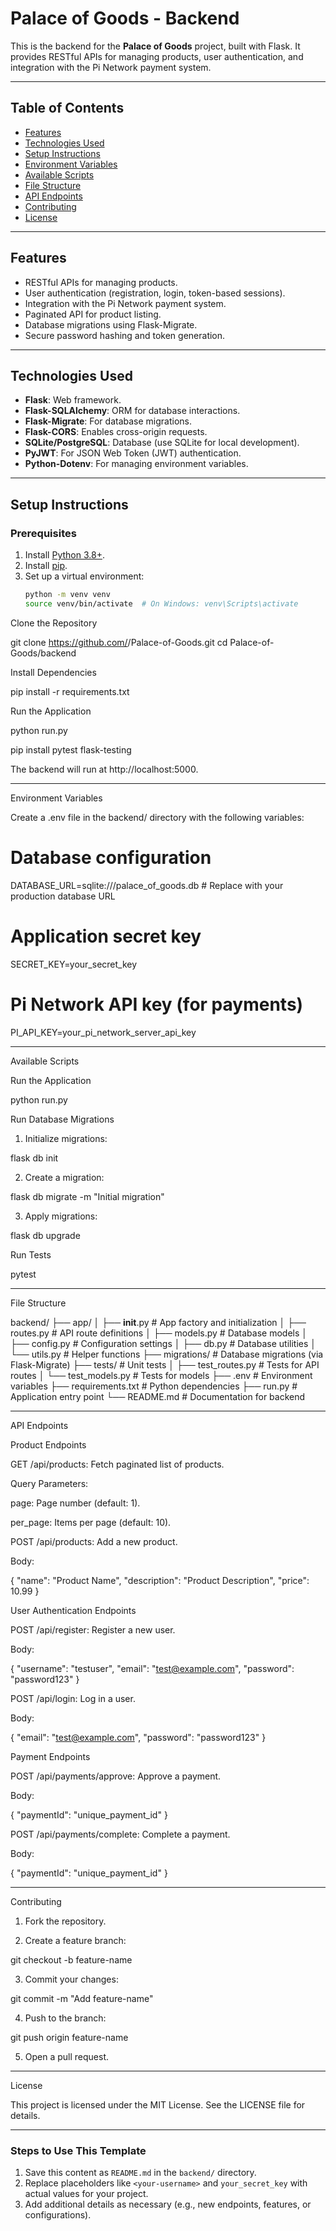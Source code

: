 # Palace of Goods - Backend

This is the backend for the **Palace of Goods** project, built with Flask. It provides RESTful APIs for managing products, user authentication, and integration with the Pi Network payment system.

---

## **Table of Contents**
- [Features](#features)
- [Technologies Used](#technologies-used)
- [Setup Instructions](#setup-instructions)
- [Environment Variables](#environment-variables)
- [Available Scripts](#available-scripts)
- [File Structure](#file-structure)
- [API Endpoints](#api-endpoints)
- [Contributing](#contributing)
- [License](#license)

---

## **Features**
- RESTful APIs for managing products.
- User authentication (registration, login, token-based sessions).
- Integration with the Pi Network payment system.
- Paginated API for product listing.
- Database migrations using Flask-Migrate.
- Secure password hashing and token generation.

---

## **Technologies Used**
- **Flask**: Web framework.
- **Flask-SQLAlchemy**: ORM for database interactions.
- **Flask-Migrate**: For database migrations.
- **Flask-CORS**: Enables cross-origin requests.
- **SQLite/PostgreSQL**: Database (use SQLite for local development).
- **PyJWT**: For JSON Web Token (JWT) authentication.
- **Python-Dotenv**: For managing environment variables.

---

## **Setup Instructions**

### Prerequisites
1. Install [Python 3.8+](https://www.python.org/downloads/).
2. Install [pip](https://pip.pypa.io/en/stable/).
3. Set up a virtual environment:
   ```bash
   python -m venv venv
   source venv/bin/activate  # On Windows: venv\Scripts\activate

Clone the Repository

git clone https://github.com/<your-username>/Palace-of-Goods.git
cd Palace-of-Goods/backend

Install Dependencies

pip install -r requirements.txt

Run the Application

python run.py

pip install pytest flask-testing



The backend will run at http://localhost:5000.


---

Environment Variables

Create a .env file in the backend/ directory with the following variables:

# Database configuration
DATABASE_URL=sqlite:///palace_of_goods.db  # Replace with your production database URL

# Application secret key
SECRET_KEY=your_secret_key

# Pi Network API key (for payments)
PI_API_KEY=your_pi_network_server_api_key


---

Available Scripts

Run the Application

python run.py

Run Database Migrations

1. Initialize migrations:

flask db init


2. Create a migration:

flask db migrate -m "Initial migration"


3. Apply migrations:

flask db upgrade



Run Tests

pytest


---

File Structure

backend/
├── app/
│   ├── __init__.py         # App factory and initialization
│   ├── routes.py           # API route definitions
│   ├── models.py           # Database models
│   ├── config.py           # Configuration settings
│   ├── db.py               # Database utilities
│   └── utils.py            # Helper functions
├── migrations/             # Database migrations (via Flask-Migrate)
├── tests/                  # Unit tests
│   ├── test_routes.py      # Tests for API routes
│   └── test_models.py      # Tests for models
├── .env                    # Environment variables
├── requirements.txt        # Python dependencies
├── run.py                  # Application entry point
└── README.md               # Documentation for backend


---

API Endpoints

Product Endpoints

GET /api/products: Fetch paginated list of products.

Query Parameters:

page: Page number (default: 1).

per_page: Items per page (default: 10).



POST /api/products: Add a new product.

Body:

{
  "name": "Product Name",
  "description": "Product Description",
  "price": 10.99
}



User Authentication Endpoints

POST /api/register: Register a new user.

Body:

{
  "username": "testuser",
  "email": "test@example.com",
  "password": "password123"
}


POST /api/login: Log in a user.

Body:

{
  "email": "test@example.com",
  "password": "password123"
}



Payment Endpoints

POST /api/payments/approve: Approve a payment.

Body:

{
  "paymentId": "unique_payment_id"
}


POST /api/payments/complete: Complete a payment.

Body:

{
  "paymentId": "unique_payment_id"
}




---

Contributing

1. Fork the repository.


2. Create a feature branch:

git checkout -b feature-name


3. Commit your changes:

git commit -m "Add feature-name"


4. Push to the branch:

git push origin feature-name


5. Open a pull request.




---

License

This project is licensed under the MIT License. See the LICENSE file for details.

---

### **Steps to Use This Template**
1. Save this content as `README.md` in the `backend/` directory.
2. Replace placeholders like `<your-username>` and `your_secret_key` with actual values for your project.
3. Add additional details as necessary (e.g., new endpoints, features, or configurations).

